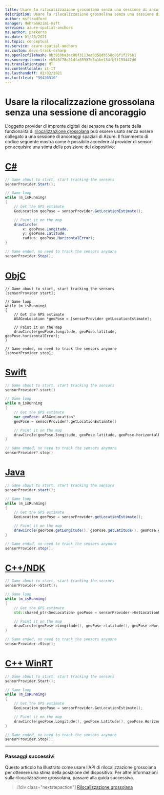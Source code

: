 ```yaml
---
title: Usare la rilocalizzazione grossolana senza una sessione di ancoraggio
description: Usare la rilocalizzazione grossolana senza una sessione di ancoraggio
author: msftradford
manager: MehranAzimi-msft
services: azure-spatial-anchors
ms.author: parkerra
ms.date: 01/28/2021
ms.topic: conceptual
ms.service: azure-spatial-anchors
ms.custom: devx-track-csharp
ms.openlocfilehash: 0b3959ba3ec80f3113ea0358db550c86f1f276b1
ms.sourcegitcommit: eb546f78c31dfa65937b3a1be134fb5f153447d6
ms.translationtype: MT
ms.contentlocale: it-IT
ms.lasthandoff: 02/02/2021
ms.locfileid: "99430310"
---
```

# <a name="use-coarse-relocalization-without-an-anchor-session"></a>Usare la rilocalizzazione grossolana senza una sessione di ancoraggio

L'oggetto provider di impronte digitali del sensore che fa parte della funzionalità di [rilocalizzazione grossolana](../concepts/coarse-reloc.md) può essere usato senza essere collegato a una sessione di ancoraggi spaziali di Azure.
Il frammento di codice seguente mostra come è possibile accedere al provider di sensori per acquisire una stima della posizione del dispositivo:

# <a name="c"></a>[C#](#tab/csharp)

```csharp
// Game about to start, start tracking the sensors
sensorProvider.Start();

// Game loop
while (m_isRunning)
{
    // Get the GPS estimate
    GeoLocation geoPose = sensorProvider.GetLocationEstimate();

    // Paint it on the map
    drawCircle(
        x: geoPose.Longitude,
        y: geoPose.Latitude,
        radius: geoPose.HorizontalError);
}

// Game ended, no need to track the sensors anymore
sensorProvider.Stop();
```

# <a name="objc"></a>[ObjC](#tab/objc)

```objc
// Game about to start, start tracking the sensors
[sensorProvider start];

// Game loop
while (m_isRunning)
{
    // Get the GPS estimate
    ASAGeoLocation *geoPose = [sensorProvider getLocationEstimate];

    // Paint it on the map
    drawCircle(geoPose.longitude, geoPose.latitude, geoPose.horizontalError);
}

// Game ended, no need to track the sensors anymore
[sensorProvider stop];
```

# <a name="swift"></a>[Swift](#tab/swift)

```swift
// Game about to start, start tracking the sensors
sensorProvider?.start()

// Game loop
while m_isRunning
{
    // Get the GPS estimate
    var geoPose: ASAGeoLocation?
    geoPose = sensorProvider?.getLocationEstimate()

    // Paint it on the map
    drawCircle(geoPose.longitude, geoPose.latitude, geoPose.horizontalError)
}

// Game ended, no need to track the sensors anymore
sensorProvider?.stop()
```

# <a name="java"></a>[Java](#tab/java)

```java
// Game about to start, start tracking the sensors
sensorProvider.start();

// Game loop
while (m_isRunning)
{
    // Get the GPS estimate
    GeoLocation geoPose = sensorProvider.getLocationEstimate();

    // Paint it on the map
    drawCircle(geoPose.getLongitude(), geoPose.getLatitude(), geoPose.getHorizontalError());
}

// Game ended, no need to track the sensors anymore
sensorProvider.stop();
```

# <a name="c-ndk"></a>[C++/NDK](#tab/cpp)

```cpp
// Game about to start, start tracking the sensors
sensorProvider->Start();

// Game loop
while (m_isRunning)
{
    // Get the GPS estimate
    std::shared_ptr<GeoLocation> geoPose = sensorProvider->GetLocationEstimate();

    // Paint it on the map
    drawCircle(geoPose->Longitude(), geoPose->Latitude(), geoPose->HorizontalError());
}

// Game ended, no need to track the sensors anymore
sensorProvider->Stop();
```

# <a name="c-winrt"></a>[C++ WinRT](#tab/cppwinrt)

```cpp
// Game about to start, start tracking the sensors
sensorProvider.Start();

// Game loop
while (m_isRunning)
{
    // Get the GPS estimate
    GeoLocation geoPose = sensorProvider.GetLocationEstimate();

    // Paint it on the map
    drawCircle(geoPose.Longitude(), geoPose.Latitude(), geoPose.HorizontalError());
}

// Game ended, no need to track the sensors anymore
sensorProvider.Stop();
```

---

### <a name="next-steps"></a>Passaggi successivi

Questo articolo ha illustrato come usare l'API di rilocalizzazione grossolana per ottenere una stima della posizione del dispositivo. Per altre informazioni sulla rilocalizzazione grossolana, passare alla guida successiva.

> [!div class="nextstepaction"]
> [Rilocalizzazione grossolana](../concepts/coarse-reloc.md)
